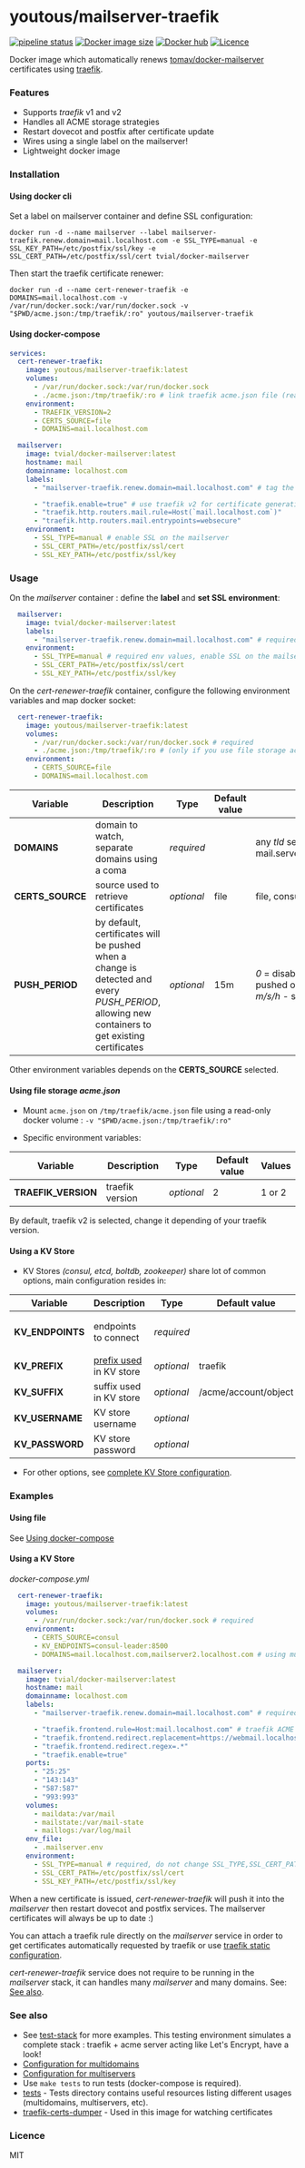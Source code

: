 # youtous/mailserver-traefik


[![pipeline status](https://gitlab.com/youtous/docker-mailserver-traefik/badges/master/pipeline.svg)](https://gitlab.com/youtous/docker-mailserver-traefik/-/commits/master)
[![Docker image size](https://img.shields.io/docker/image-size/youtous/mailserver-traefik)](https://hub.docker.com/r/youtous/mailserver-traefik/)
[![Docker hub](https://img.shields.io/badge/hub-youtous%2Fmailserver--traefik-099cec?logo=docker)](https://hub.docker.com/r/youtous/mailserver-traefik/)
[![Licence](https://img.shields.io/github/license/youtous/docker-mailserver-traefik)](https://github.com/youtous/docker-mailserver-traefik/blob/master/LICENSE)

Docker image which automatically renews [tomav/docker-mailserver ](https://github.com/tomav/docker-mailserver/) certificates using [traefik](https://github.com/containous/traefik).


### Features

- Supports _traefik_ v1 and v2
- Handles all ACME storage strategies 
- Restart dovecot and postfix after certificate update
- Wires using a single label on the mailserver!
- Lightweight docker image 

### Installation

#### Using docker cli 

Set a label on mailserver container and define SSL configuration:
```
docker run -d --name mailserver --label mailserver-traefik.renew.domain=mail.localhost.com -e SSL_TYPE=manual -e SSL_KEY_PATH=/etc/postfix/ssl/key -e SSL_CERT_PATH=/etc/postfix/ssl/cert tvial/docker-mailserver
```

Then start the traefik certificate renewer:
```
docker run -d --name cert-renewer-traefik -e DOMAINS=mail.localhost.com -v /var/run/docker.sock:/var/run/docker.sock -v "$PWD/acme.json:/tmp/traefik/:ro" youtous/mailserver-traefik
```

#### Using docker-compose
```yaml
services:
  cert-renewer-traefik:
    image: youtous/mailserver-traefik:latest
    volumes:
      - /var/run/docker.sock:/var/run/docker.sock
      - ./acme.json:/tmp/traefik/:ro # link traefik acme.json file (read-only)
    environment:
      - TRAEFIK_VERSION=2
      - CERTS_SOURCE=file
      - DOMAINS=mail.localhost.com

  mailserver:
    image: tvial/docker-mailserver:latest
    hostname: mail
    domainname: localhost.com
    labels:
      - "mailserver-traefik.renew.domain=mail.localhost.com" # tag the service 

      - "traefik.enable=true" # use traefik v2 for certificate generation
      - "traefik.http.routers.mail.rule=Host(`mail.localhost.com`)" 
      - "traefik.http.routers.mail.entrypoints=websecure"
    environment:
      - SSL_TYPE=manual # enable SSL on the mailserver
      - SSL_CERT_PATH=/etc/postfix/ssl/cert
      - SSL_KEY_PATH=/etc/postfix/ssl/key
```
### Usage

On the *mailserver* container : define the **label** and **set SSL environment**:
```yaml
  mailserver:
    image: tvial/docker-mailserver:latest
    labels:
      - "mailserver-traefik.renew.domain=mail.localhost.com" # required label for hooking up the mailserver service
    environment:
      - SSL_TYPE=manual # required env values, enable SSL on the mailserver
      - SSL_CERT_PATH=/etc/postfix/ssl/cert
      - SSL_KEY_PATH=/etc/postfix/ssl/key
```

On the *cert-renewer-traefik* container, configure the following environment variables and map docker socket:
```yaml
  cert-renewer-traefik:
    image: youtous/mailserver-traefik:latest
    volumes:
      - /var/run/docker.sock:/var/run/docker.sock # required
      - ./acme.json:/tmp/traefik/:ro # (only if you use file storage acme.json)
    environment:
      - CERTS_SOURCE=file
      - DOMAINS=mail.localhost.com
```

| Variable | Description | Type | Default value | Values |
| -------- | ----------- | ---- | ------------- | ------ |
| **DOMAINS** | domain to watch, separate domains using a coma | *required* |  | any _tld_ seperated by a coma. e.g.: mail.server.com,mail.localhost.com
| **CERTS_SOURCE** | source used to retrieve certificates | *optional* | file | file, consul, etc, zookeeper, boltdb
| **PUSH_PERIOD** | by default, certificates will be pushed when a change is detected and every *PUSH_PERIOD*, allowing new containers to get existing certificates | *optional* | 15m | *0* = disabled (certificates are pushed only when updated)<br> *<int>m/s/h* - see [man timeout](https://linux.die.net/man/1/timeout) )

Other environment variables depends on the **CERTS_SOURCE** selected.

#### Using file storage _acme.json_

- Mount `acme.json` on `/tmp/traefik/acme.json` file using a read-only docker volume : `-v "$PWD/acme.json:/tmp/traefik/:ro"`

- Specific environment variables:

| Variable | Description | Type | Default value | Values |
| -------- | ----------- | ---- | ------------- | ------ |
| **TRAEFIK_VERSION** | traefik version | *optional* | 2 | 1 or 2

By default, traefik v2 is selected, change it depending of your traefik version.

#### Using a KV Store

- KV Stores _(consul, etcd, boltdb, zookeeper)_ share lot of common options, main configuration resides in:

| Variable | Description | Type | Default value | Values |
| -------- | ----------- | ---- | ------------- | ------ |
| **KV_ENDPOINTS** | endpoints to connect | *required* |  |  `address:port`, e.g.:<br>`consul:8500`<br>`etcd:2139`<br>`198.168.2.36:2139`
| **KV_PREFIX** | [prefix used](https://docs.traefik.io/v1.7/configuration/backends/consul/) in KV store | *optional* | traefik | *string*
| **KV_SUFFIX** | suffix used in KV store | *optional* | /acme/account/object | *string*
| **KV_USERNAME** | KV store username | *optional* |  | *string*
| **KV_PASSWORD** | KV store password | *optional* |  | *string*

- For other options, see [complete KV Store configuration](doc/kvstore.md).

### Examples

#### Using file
See [Using docker-compose](#using-docker-compose)

#### Using a KV Store
*docker-compose.yml*
```yaml
  cert-renewer-traefik:
    image: youtous/mailserver-traefik:latest
    volumes:
      - /var/run/docker.sock:/var/run/docker.sock # required
    environment:
      - CERTS_SOURCE=consul
      - KV_ENDPOINTS=consul-leader:8500
      - DOMAINS=mail.localhost.com,mailserver2.localhost.com # using multi domains

  mailserver:
    image: tvial/docker-mailserver:latest
    hostname: mail
    domainname: localhost.com
    labels:
      - "mailserver-traefik.renew.domain=mail.localhost.com" # required, tag this service

      - "traefik.frontend.rule=Host:mail.localhost.com" # traefik ACME will handle creation of certificates for this domain
      - "traefik.frontend.redirect.replacement=https://webmail.localhost.com/" # redirect access to smtp/imap domain to and other domain (e.g. webmail or autoconfig)
      - "traefik.frontend.redirect.regex=.*"
      - "traefik.enable=true"
    ports:
      - "25:25"
      - "143:143"
      - "587:587"
      - "993:993"
    volumes:
      - maildata:/var/mail
      - mailstate:/var/mail-state
      - maillogs:/var/log/mail
    env_file:
      - .mailserver.env
    environment:
      - SSL_TYPE=manual # required, do not change SSL_TYPE,SSL_CERT_PATH,SSL_KEY_PATH values
      - SSL_CERT_PATH=/etc/postfix/ssl/cert
      - SSL_KEY_PATH=/etc/postfix/ssl/key
```
When a new certificate is issued, *cert-renewer-traefik* will push it into the *mailserver* then restart dovecot and postfix services. The mailserver certificates will always be up to date :)

You can attach a traefik rule directly on the *mailserver* service in order to get certificates automatically requested by traefik or use [traefik static configuration](https://docs.traefik.io/v1.7/configuration/acme/#domains).

*cert-renewer-traefik* service does not require to be running in the *mailserver* stack, it can handles many *mailserver* and many domains. See: [See also](#see-also).


### See also

- See [test-stack](/test-stack/README.md) for more examples. 
  This testing environment simulates a complete stack : traefik + acme server acting like Let's Encrypt, have a look! 
- [Configuration for multidomains](/test/files/docker-compose.traefik.v1.multidomains.yml)
- [Configuration for multiservers](/test/files/docker-compose.traefik.v1.multiservers.yml)
- Use `make tests` to run tests (docker-compose is required).
- [tests](/test) - Tests directory contains useful resources listing different usages (multidomains, multiservers, etc).
- [traefik-certs-dumper](https://github.com/ldez/traefik-certs-dumper) - Used in this image for watching certificates
### Licence
MIT